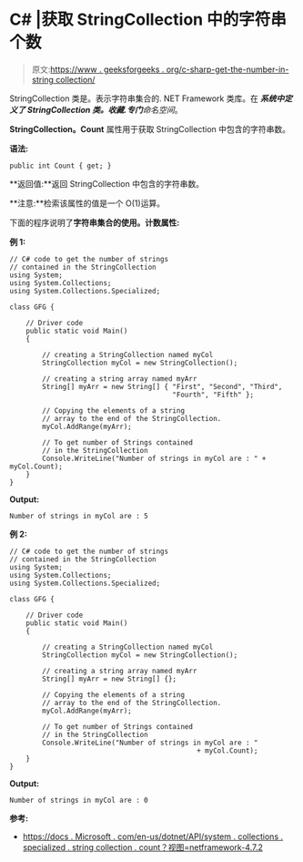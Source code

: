 # C# |获取 StringCollection 中的字符串个数

> 原文:[https://www . geeksforgeeks . org/c-sharp-get-the-number-in-string collection/](https://www.geeksforgeeks.org/c-sharp-get-the-number-of-strings-in-stringcollection/)

StringCollection 类是。表示字符串集合的. NET Framework 类库。在 ***系统中定义了 StringCollection 类。收藏.专门**命名空间*。

**StringCollection。Count** 属性用于获取 StringCollection 中包含的字符串数。

**语法:**

```
public int Count { get; }

```

**返回值:**返回 StringCollection 中包含的字符串数。

**注意:**检索该属性的值是一个 O(1)运算。

下面的程序说明了**字符串集合的使用。计数属性:**

**例 1:**

```
// C# code to get the number of strings
// contained in the StringCollection
using System;
using System.Collections;
using System.Collections.Specialized;

class GFG {

    // Driver code
    public static void Main()
    {

        // creating a StringCollection named myCol
        StringCollection myCol = new StringCollection();

        // creating a string array named myArr
        String[] myArr = new String[] { "First", "Second", "Third",
                                        "Fourth", "Fifth" };

        // Copying the elements of a string
        // array to the end of the StringCollection.
        myCol.AddRange(myArr);

        // To get number of Strings contained
        // in the StringCollection
        Console.WriteLine("Number of strings in myCol are : " + myCol.Count);
    }
}
```

**Output:**

```
Number of strings in myCol are : 5

```

**例 2:**

```
// C# code to get the number of strings 
// contained in the StringCollection
using System;
using System.Collections;
using System.Collections.Specialized;

class GFG {

    // Driver code
    public static void Main()
    {

        // creating a StringCollection named myCol
        StringCollection myCol = new StringCollection();

        // creating a string array named myArr
        String[] myArr = new String[] {};

        // Copying the elements of a string
        // array to the end of the StringCollection.
        myCol.AddRange(myArr);

        // To get number of Strings contained
        // in the StringCollection
        Console.WriteLine("Number of strings in myCol are : " 
                                              + myCol.Count);
    }
}
```

**Output:**

```
Number of strings in myCol are : 0

```

**参考:**

*   [https://docs . Microsoft . com/en-us/dotnet/API/system . collections . specialized . string collection . count？视图=netframework-4.7.2](https://docs.microsoft.com/en-us/dotnet/api/system.collections.specialized.stringcollection.count?view=netframework-4.7.2)